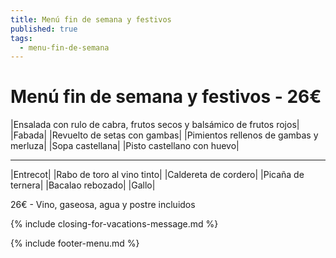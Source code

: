 ```yaml
---
title: Menú fin de semana y festivos
published: true
tags:
  - menu-fin-de-semana
---
```


# Menú fin de semana y festivos - 26€

|Ensalada con rulo de cabra, frutos secos y balsámico de frutos rojos|
|Fabada|
|Revuelto de setas con gambas|
|Pimientos rellenos de gambas y merluza|
|Sopa castellana|
|Pisto castellano con huevo|

------

|Entrecot|
|Rabo de toro al vino tinto|
|Caldereta de cordero|
|Picaña de ternera|
|Bacalao rebozado|
|Gallo|

<!-- |Cordero asado|eligiendo este segundo plato se añade 10€ al menú, en total 36€| -->

26€ - Vino, gaseosa, agua y postre incluidos

{% include closing-for-vacations-message.md %}

{% include footer-menu.md %}
